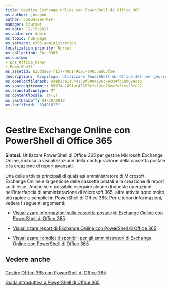 ```yaml
---
title: Gestire Exchange Online con PowerShell di Office 365
ms.author: josephd
author: JoeDavies-MSFT
manager: laurawi
ms.date: 12/15/2017
ms.audience: Admin
ms.topic: hub-page
ms.service: o365-administration
localization_priority: Normal
ms.collection: Ent_O365
ms.custom:
- Ent_Office_Other
- PowerShell
ms.assetid: b23dda88-f137-4051-9c2c-84035ad63f5e
description: 'Riepilogo: utilizzare PowerShell di Office 365 per gestire Microsoft Exchange Online, inclusa la visualizzazione della configurazione della cassetta postale e la creazione di report avanzati.'
ms.openlocfilehash: 93eb2ca11544139f3904126c0ec04fc1ab02ec1b
ms.sourcegitcommit: 85974a1891ac45286efa13cc76eefa3cce28fc22
ms.translationtype: MT
ms.contentlocale: it-IT
ms.lasthandoff: 04/30/2019
ms.locfileid: "33491612"
---
```

# <a name="manage-exchange-online-with-office-365-powershell"></a>Gestire Exchange Online con PowerShell di Office 365

 **Sintesi:** Utilizzare PowerShell di Office 365 per gestire Microsoft Exchange Online, inclusa la visualizzazione della configurazione della cassetta postale e la creazione di report avanzati.
  
Una delle attività principali di qualsiasi amministratore di Microsoft Exchange Online è la gestione delle cassette postali e la creazione di report su di esse. Anche se è possibile eseguire alcune di queste operazioni nell'interfaccia di amministrazione di Microsoft 365, altre attività sono molto più rapide e semplici in PowerShell di Office 365. Per ulteriori informazioni, vedere i seguenti argomenti:
  
- [Visualizzare informazioni sulla cassetta postale di Exchange Online con PowerShell di Office 365](https://technet.microsoft.com/en-us/library/mt771881%28v=exchg.160%29.aspx)
    
- [Visualizzare report di Exchange Online con PowerShell di Office 365](https://technet.microsoft.com/en-us/library/mt771882%28v=exchg.160%29.aspx)
    
- [Visualizzare i cmdlet disponibili per gli amministratori di Exchange Online con PowerShell di Office 365](https://technet.microsoft.com/en-us/library/mt771883%28v=exchg.160%29.aspx)
    
## <a name="see-also"></a>Vedere anche

#### 

[Gestire Office 365 con PowerShell di Office 365](manage-office-365-with-office-365-powershell.md)
  
[Guida introduttiva a PowerShell di Office 365](getting-started-with-office-365-powershell.md)

